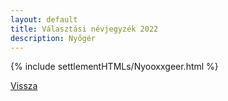 ```yaml
---
layout: default
title: Választási névjegyzék 2022
description: Nyőgér
---
```


{% include settlementHTMLs/Nyooxxgeer.html %}

[Vissza](./)